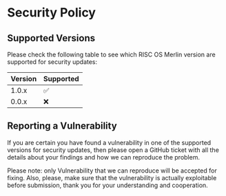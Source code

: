 # Security Policy

## Supported Versions

Please check the following table to see which RISC OS Merlin version are
supported for security updates:

| Version | Supported          |
| ------- | ------------------ |
| 1.0.x   | :white_check_mark: |
| 0.0.x   | :x:                |

## Reporting a Vulnerability

If you are certain you have found a vulnerability in one of the supported
versions for security updates, then please open a GitHub ticket with all
the details about your findings and how we can reproduce the problem.

Please note: only Vulnerability that we can reproduce will be accepted for
fixing. Also, please, make sure that the vulnerability is actually
exploitable before submission, thank you for your understanding and
cooperation.
